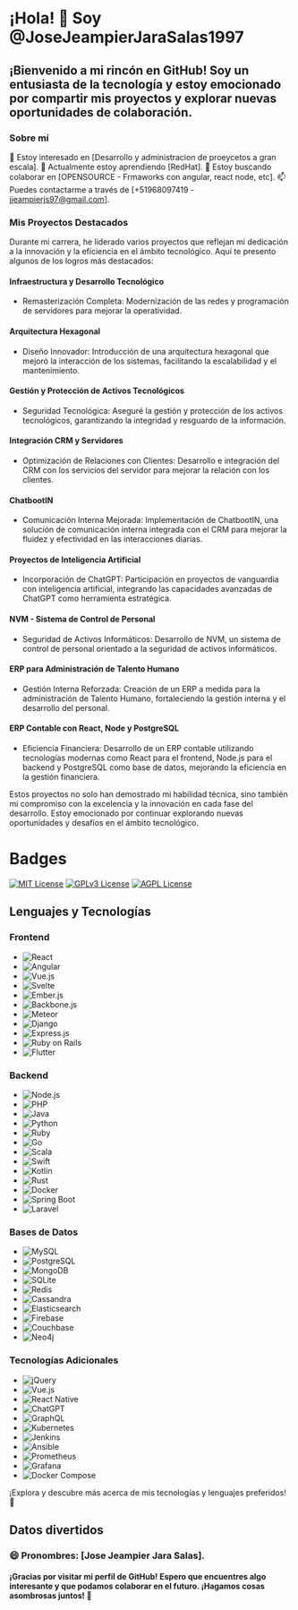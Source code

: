 # ¡Hola! 👋 Soy @JoseJeampierJaraSalas1997
## ¡Bienvenido a mi rincón en GitHub! Soy un entusiasta de la tecnología y estoy emocionado por compartir mis proyectos y explorar nuevas oportunidades de colaboración.

### Sobre mí
👀 Estoy interesado en [Desarrollo y administracion de proeycetos a gran escala].
🌱 Actualmente estoy aprendiendo [RedHat].
💞️ Estoy buscando colaborar en [OPENSOURCE - Frmaworks con angular, react node, etc].
📫 Puedes contactarme a través de [+51968097419 - jjeampierjs97@gmail.com].

### Mis Proyectos Destacados
Durante mi carrera, he liderado varios proyectos que reflejan mi dedicación a la innovación y la eficiencia en el ámbito tecnológico. Aquí te presento algunos de los logros más destacados:

#### Infraestructura y Desarrollo Tecnológico

- Remasterización Completa: Modernización de las redes y programación de servidores para mejorar la operatividad.
  
#### Arquitectura Hexagonal

- Diseño Innovador: Introducción de una arquitectura hexagonal que mejoró la interacción de los sistemas, facilitando la escalabilidad y el mantenimiento.
  
#### Gestión y Protección de Activos Tecnológicos

- Seguridad Tecnológica: Aseguré la gestión y protección de los activos tecnológicos, garantizando la integridad y resguardo de la información.
  
#### Integración CRM y Servidores

- Optimización de Relaciones con Clientes: Desarrollo e integración del CRM con los servicios del servidor para mejorar la relación con los clientes.
  
#### ChatbootIN

- Comunicación Interna Mejorada: Implementación de ChatbootIN, una solución de comunicación interna integrada con el CRM para mejorar la fluidez y efectividad en las interacciones diarias.
  
#### Proyectos de Inteligencia Artificial

- Incorporación de ChatGPT: Participación en proyectos de vanguardia con inteligencia artificial, integrando las capacidades avanzadas de ChatGPT como herramienta estratégica.
  
#### NVM - Sistema de Control de Personal

- Seguridad de Activos Informáticos: Desarrollo de NVM, un sistema de control de personal orientado a la seguridad de activos informáticos.
  
#### ERP para Administración de Talento Humano

- Gestión Interna Reforzada: Creación de un ERP a medida para la administración de Talento Humano, fortaleciendo la gestión interna y el desarrollo del personal.
  
#### ERP Contable con React, Node y PostgreSQL

- Eficiencia Financiera: Desarrollo de un ERP contable utilizando tecnologías modernas como React para el frontend, Node.js para el backend y PostgreSQL como base de datos, mejorando la eficiencia en la gestión financiera.

Estos proyectos no solo han demostrado mi habilidad técnica, sino también mi compromiso con la excelencia y la innovación en cada fase del desarrollo. Estoy emocionado por continuar explorando nuevas oportunidades y desafíos en el ámbito tecnológico.


# Badges


[![MIT License](https://img.shields.io/badge/License-MIT-green.svg)](https://choosealicense.com/licenses/mit/)
[![GPLv3 License](https://img.shields.io/badge/License-GPL%20v3-yellow.svg)](https://opensource.org/licenses/)
[![AGPL License](https://img.shields.io/badge/license-AGPL-blue.svg)](http://www.gnu.org/licenses/agpl-3.0)

## Lenguajes y Tecnologías

### Frontend
- ![React](https://img.shields.io/badge/React-61DAFB?logo=react&logoColor=white&style=flat)
- ![Angular](https://img.shields.io/badge/Angular-DD0031?logo=angular&logoColor=white&style=flat)
- ![Vue.js](https://img.shields.io/badge/Vue.js-4FC08D?logo=vue.js&logoColor=white&style=flat)
- ![Svelte](https://img.shields.io/badge/Svelte-FF3E00?logo=svelte&logoColor=white&style=flat)
- ![Ember.js](https://img.shields.io/badge/Ember.js-E04E39?logo=ember.js&logoColor=white&style=flat)
- ![Backbone.js](https://img.shields.io/badge/Backbone.js-0071B5?logo=backbone.js&logoColor=white&style=flat)
- ![Meteor](https://img.shields.io/badge/Meteor-DE4F4F?logo=meteor&logoColor=white&style=flat)
- ![Django](https://img.shields.io/badge/Django-092E20?logo=django&logoColor=white&style=flat)
- ![Express.js](https://img.shields.io/badge/Express.js-000000?logo=express&logoColor=white&style=flat)
- ![Ruby on Rails](https://img.shields.io/badge/Ruby%20on%20Rails-CC0000?logo=ruby-on-rails&logoColor=white&style=flat)
- ![Flutter](https://img.shields.io/badge/Flutter-02569B?logo=flutter&logoColor=white&style=flat)

### Backend
- ![Node.js](https://img.shields.io/badge/Node.js-339933?logo=node.js&logoColor=white&style=flat)
- ![PHP](https://img.shields.io/badge/PHP-777BB4?logo=php&logoColor=white&style=flat)
- ![Java](https://img.shields.io/badge/Java-007396?logo=java&logoColor=white&style=flat)
- ![Python](https://img.shields.io/badge/Python-3776AB?logo=python&logoColor=white&style=flat)
- ![Ruby](https://img.shields.io/badge/Ruby-CC342D?logo=ruby&logoColor=white&style=flat)
- ![Go](https://img.shields.io/badge/Go-00ADD8?logo=go&logoColor=white&style=flat)
- ![Scala](https://img.shields.io/badge/Scala-DC322F?logo=scala&logoColor=white&style=flat)
- ![Swift](https://img.shields.io/badge/Swift-FA7343?logo=swift&logoColor=white&style=flat)
- ![Kotlin](https://img.shields.io/badge/Kotlin-0095D5?logo=kotlin&logoColor=white&style=flat)
- ![Rust](https://img.shields.io/badge/Rust-000000?logo=rust&logoColor=white&style=flat)
- ![Docker](https://img.shields.io/badge/Docker-2496ED?logo=docker&logoColor=white&style=flat)
- ![Spring Boot](https://img.shields.io/badge/Spring%20Boot-6DB33F?logo=spring-boot&logoColor=white&style=flat)
- ![Laravel](https://img.shields.io/badge/Laravel-FF2D20?logo=laravel&logoColor=white&style=flat)

### Bases de Datos
- ![MySQL](https://img.shields.io/badge/MySQL-4479A1?logo=mysql&logoColor=white&style=flat)
- ![PostgreSQL](https://img.shields.io/badge/PostgreSQL-336791?logo=postgresql&logoColor=white&style=flat)
- ![MongoDB](https://img.shields.io/badge/MongoDB-47A248?logo=mongodb&logoColor=white&style=flat)
- ![SQLite](https://img.shields.io/badge/SQLite-003B57?logo=sqlite&logoColor=white&style=flat)
- ![Redis](https://img.shields.io/badge/Redis-DC382D?logo=redis&logoColor=white&style=flat)
- ![Cassandra](https://img.shields.io/badge/Cassandra-1287B1?logo=apache-cassandra&logoColor=white&style=flat)
- ![Elasticsearch](https://img.shields.io/badge/Elasticsearch-005571?logo=elasticsearch&logoColor=white&style=flat)
- ![Firebase](https://img.shields.io/badge/Firebase-FFCA28?logo=firebase&logoColor=white&style=flat)
- ![Couchbase](https://img.shields.io/badge/Couchbase-EA2328?logo=couchbase&logoColor=white&style=flat)
- ![Neo4j](https://img.shields.io/badge/Neo4j-008CC1?logo=neo4j&logoColor=white&style=flat)

### Tecnologías Adicionales
- ![jQuery](https://img.shields.io/badge/jQuery-0769AD?logo=jquery&logoColor=white&style=flat)
- ![Vue.js](https://img.shields.io/badge/Vue.js-4FC08D?logo=vue.js&logoColor=white&style=flat)
- ![React Native](https://img.shields.io/badge/React%20Native-61DAFB?logo=react&logoColor=white&style=flat)
- ![ChatGPT](https://img.shields.io/badge/ChatGPT-8A98E3?logo=openai&logoColor=white&style=flat)
- ![GraphQL](https://img.shields.io/badge/GraphQL-E10098?logo=graphql&logoColor=white&style=flat)
- ![Kubernetes](https://img.shields.io/badge/Kubernetes-326CE5?logo=kubernetes&logoColor=white&style=flat)
- ![Jenkins](https://img.shields.io/badge/Jenkins-D24939?logo=jenkins&logoColor=white&style=flat)
- ![Ansible](https://img.shields.io/badge/Ansible-EE0000?logo=ansible&logoColor=white&style=flat)
- ![Prometheus](https://img.shields.io/badge/Prometheus-E6522C?logo=prometheus&logoColor=white&style=flat)
- ![Grafana](https://img.shields.io/badge/Grafana-F46800?logo=grafana&logoColor=white&style=flat)
- ![Docker Compose](https://img.shields.io/badge/Docker%20Compose-2496ED?logo=docker&logoColor=white&style=flat)

¡Explora y descubre más acerca de mis tecnologías y lenguajes preferidos! 🚀

## Datos divertidos
### 😄 Pronombres: [Jose Jeampier Jara Salas].
#### ¡Gracias por visitar mi perfil de GitHub! Espero que encuentres algo interesante y que podamos colaborar en el futuro. ¡Hagamos cosas asombrosas juntos! 🚀



